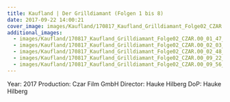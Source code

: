 ```yaml
---
title: Kaufland | Der Grilldiamant (Folgen 1 bis 8)
date: 2017-09-22 14:00:21
cover_image: images/Kaufland/170817_Kaufland_Grilldiamant_Folge02_CZAR.00_01_34_19.Still002.jpg
additional_images:
  - images/Kaufland/170817_Kaufland_Grilldiamant_Folge02_CZAR.00_01_47_24.Still004.jpg
  - images/Kaufland/170817_Kaufland_Grilldiamant_Folge02_CZAR.00_02_03_14.Still007.jpg
  - images/Kaufland/170817_Kaufland_Grilldiamant_Folge02_CZAR.00_02_48_13.Still010.jpg
  - images/Kaufland/170817_Kaufland_Grilldiamant_Folge02_CZAR.00_09_22_21.Still040.jpg
  - images/Kaufland/170817_Kaufland_Grilldiamant_Folge02_CZAR.00_09_56_03.Still043.jpg
---
```


Year: 2017
Production: Czar Film GmbH
Director: Hauke Hilberg
DoP: Hauke Hilberg
